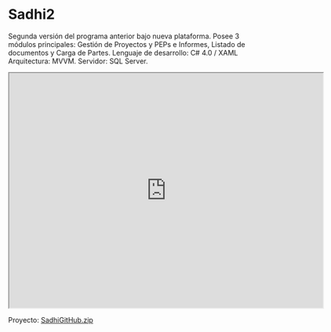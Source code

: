 # Sadhi2
Segunda versión del programa anterior bajo nueva plataforma. Posee 3 módulos principales: Gestión de Proyectos y PEPs e Informes, Listado de documentos y Carga de Partes.  Lenguaje de desarrollo: C# 4.0 / XAML Arquitectura: MVVM. Servidor: SQL Server.

<iframe src="https://drive.google.com/file/d/18QvbsSfFS8kKizwQylwI6tjjGswXbTb6/preview" width="640" height="480"></iframe>


Proyecto:
[SadhiGitHub.zip](https://github.com/German-Torres/Sadhi2/files/7649741/SadhiGitHub.zip)
